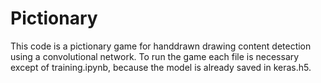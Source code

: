 # Pictionary
This code is a pictionary game for handdrawn drawing content detection using a convolutional network.
To run the game each file is necessary except of training.ipynb, because the model is already saved in keras.h5.
